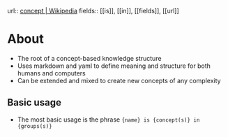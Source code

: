 url:: [concept | Wikipedia](https://en.wikipedia.org/wiki/Concept)
fields:: [[is]], [[in]], [[fields]], [[url]]

# About
- The root of a concept-based knowledge structure
- Uses markdown and yaml to define meaning and structure for both humans and computers
- Can be extended and mixed to create new concepts of any complexity

## Basic usage
- The most basic usage is the phrase `{name} is {concept(s)} in {groups(s)}`